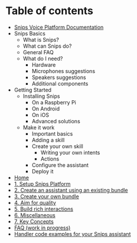 # Table of contents

* [Snips Voice Platform Documentation](README.md)
* Snips Basics
  * What is Snips?
  * What can Snips do?
  * General FAQ
  * What do I need?
    * Hardware
    * Microphones suggestions
    * Speakers suggestions
    * Additional components
* Getting Started
  * Installing Snips
    * On a Raspberry Pi
    * On Android
    * On iOS
    * Advanced solutions
  * Make it work
    * Important basics
    * Adding a skill
    * Create your own skill
      * Writing your own intents
      * Actions
    * Configure the assistant
    * Deploy it
* [Home](home.md)
* [1. Setup Snips Platform](1.-setup-snips-platform.md)
* [2. Create an assistant using an existing bundle](2.-create-an-assistant-using-an-existing-bundle.md)
* [3. Create your own bundle](3.-create-your-own-bundle.md)
* [4. Aim for quality](4.-aim-for-quality.md)
* [5. Build rich interactions](5.-build-rich-interactions.md)
* [6. Miscellaneous](6.-miscellaneous.md)
* [7. Key Concepts](7.-key-concepts.md)
* [FAQ \(work in progress\)](faq-work-in-progress.md)
* [Handler code examples for your Snips assistant](python.md)


